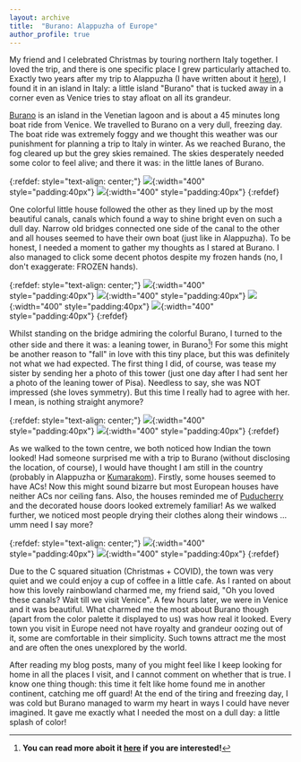 ```yaml
---
layout: archive
title:  "Burano: Alappuzha of Europe"
author_profile: true
---
```

My friend and I celebrated Christmas by touring northern Italy together. I loved the trip, and there is one specific place I grew particularly attached to. Exactly two years after my trip to Alappuzha (I have written about it [here](https://mugdhak30.github.io/Alappuzha-Venice-of-the-East/)), I found it in an island in Italy: a little island "Burano" that is tucked away in a corner even as Venice tries to stay afloat on all its grandeur.

[Burano](https://www.isoladiburano.it/en/) is an island in the Venetian lagoon and is about a 45 minutes long boat ride from Venice. We travelled to Burano on a very dull, freezing day. The boat ride was extremely foggy and we thought this weather was our punishment for planning a trip to Italy in winter. As we reached Burano, the fog cleared up but the grey skies remained. The skies desperately needed some color to feel alive; and there it was: in the little lanes of Burano. 

{:refdef: style="text-align: center;"}
![](/images/Burano9.jpg){:width="400" style="padding:40px"}
![](/images/Burano3.jpg){:width="400" style="padding:40px"}
{:refdef}

One colorful little house followed the other as they lined up by the most beautiful canals, canals which found a way to shine bright even on such a dull day. Narrow old bridges connected one side of the canal to the other and all houses seemed to have their own boat (just like in Alappuzha). To be honest, I needed a moment to gather my thoughts as I stared at Burano. I also managed to click some decent photos despite my frozen hands (no, I don't exaggerate: FROZEN hands).

{:refdef: style="text-align: center;"}
![](/images/Burano2.jpg){:width="400" style="padding:40px"}
![](/images/Burano4.jpg){:width="400" style="padding:40px"}
![](/images/Burano5.jpg){:width="400" style="padding:40px"}
![](/images/Burano10.jpg){:width="400" style="padding:40px"}
{:refdef}

Whilst standing on the bridge admiring the colorful Burano, I turned to the other side and there it was: a leaning tower, in Burano[^1]! For some this might be another reason to "fall" in love with this tiny place, but this was definitely not what we had expected. The first thing I did, of course, was tease my sister by sending her a photo of this tower (just one day after I had sent her a photo of the leaning tower of Pisa). Needless to say, she was NOT impressed (she loves symmetry). But this time I really had to agree with her. I mean, is nothing straight anymore?

{:refdef: style="text-align: center;"}
![](/images/Burano6.jpg){:width="400" style="padding:40px"}
![](/images/Burano7.jpg){:width="400" style="padding:40px"}
{:refdef}

As we walked to the town centre, we both noticed how Indian the town looked! Had someone surprised me with a trip to Burano (without disclosing the location, of course), I would have thought I am still in the country (probably in Alappuzha or [Kumarakom](https://www.kumarakom.com/)). Firstly, some houses seemed to have ACs! Now this might sound bizarre but most European houses have neither ACs nor ceiling fans. Also, the houses reminded me of [Puducherry](https://www.pondytourism.in/) and the decorated house doors looked extremely familiar! As we walked further, we noticed most people drying their clothes along their windows ... umm need I say more? 

{:refdef: style="text-align: center;"}
![](/images/Burano8.jpg){:width="400" style="padding:40px"}
![](/images/Burano11.jpg){:width="400" style="padding:40px"}
{:refdef}

Due to the C squared situation (Christmas + COVID), the town was very quiet and we could enjoy a cup of coffee in a little cafe. As I ranted on about how this lovely rainbowland charmed me, my friend said, "Oh you loved these canals? Wait till we visit Venice". A few hours later, we were in Venice and it was beautiful. What charmed me the most about Burano though (apart from the color palette it displayed to us) was how real it looked. Every town you visit in Europe need not have royalty and grandeur oozing out of it, some are comfortable in their simplicity. Such towns attract me the most and are often the ones unexplored by the world.

After reading my blog posts, many of you might feel like I keep looking for home in all the places I visit, and I cannot comment on whether that is true. I know one thing though: this time it felt like home found me in another continent, catching me off guard! At the end of the tiring and freezing day, I was cold but Burano managed to warm my heart in ways I could have never imagined. It gave me exactly what I needed the most on a dull day: a little splash of color!

[^1]: **You can read more aboit it [here](https://www.isoladiburano.it/en/leaning-bell-tower.html) if you are interested!**